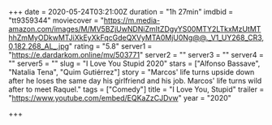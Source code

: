 +++
date = 2020-05-24T03:21:00Z
duration = "1h 27min"
imdbid = "tt9359344"
moviecover = "https://m.media-amazon.com/images/M/MV5BZjUwNDNiZmItZDgyYS00MTY2LTkxMzUtMThhZmMyODkwMTJiXkEyXkFqcGdeQXVyMTA0MjU0Ng@@._V1_UY268_CR3,0,182,268_AL_.jpg"
rating = "5.8"
server1 = "https://e.dardarkom.online/mv/503771"
server2 = ""
server3 = ""
server4 = ""
server5 = ""
slug = "I Love You Stupid 2020"
stars = ["Alfonso Bassave", "Natalia Tena", "Quim Gutiérrez"]
story = "Marcos' life turns upside down after he loses the same day his girlfriend and his job. Marcos' life turns wild after to meet Raquel."
tags = ["Comedy"]
title = "I Love You, Stupid"
trailer = "https://www.youtube.com/embed/EQKaZzCJDvw"
year = "2020"

+++
